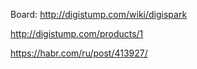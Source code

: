 Board:
http://digistump.com/wiki/digispark

http://digistump.com/products/1

https://habr.com/ru/post/413927/
